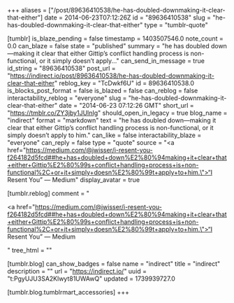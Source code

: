+++
aliases = ["/post/89636410538/he-has-doubled-downmaking-it-clear-that-either"]
date = 2014-06-23T07:12:26Z
id = "89636410538"
slug = "he-has-doubled-downmaking-it-clear-that-either"
type = "tumblr-quote"

[tumblr]
is_blaze_pending = false
timestamp = 1403507546.0
note_count = 0.0
can_blaze = false
state = "published"
summary = "he has doubled down—making it clear that either Gittip’s conflict handling process is non-functional, or it simply doesn’t apply..."
can_send_in_message = true
id_string = "89636410538"
post_url = "https://indirect.io/post/89636410538/he-has-doubled-downmaking-it-clear-that-either"
reblog_key = "TcDwkf6U"
id = 89636410538.0
is_blocks_post_format = false
is_blazed = false
can_reblog = false
interactability_reblog = "everyone"
slug = "he-has-doubled-downmaking-it-clear-that-either"
date = "2014-06-23 07:12:26 GMT"
short_url = "https://tmblr.co/ZY3jby1JUlnIg"
should_open_in_legacy = true
blog_name = "indirect"
format = "markdown"
text = "he has doubled down—making it clear that either Gittip’s conflict handling process is non-functional, or it simply doesn’t apply to him."
can_like = false
interactability_blaze = "everyone"
can_reply = false
type = "quote"
source = "<a href=\"https://medium.com/@jwisser/i-resent-you-f264182d5fcd##he+has+doubled+down%E2%80%94making+it+clear+that+either+Gittip%E2%80%99s+conflict+handling+process+is+non-functional%2C+or+it+simply+doesn%E2%80%99t+apply+to+him.\">“I Resent You” — Medium</a>"
display_avatar = true

[tumblr.reblog]
comment = "<p><a href=\"https://medium.com/@jwisser/i-resent-you-f264182d5fcd##he+has+doubled+down%E2%80%94making+it+clear+that+either+Gittip%E2%80%99s+conflict+handling+process+is+non-functional%2C+or+it+simply+doesn%E2%80%99t+apply+to+him.\">“I Resent You” — Medium</a></p>"
tree_html = ""

[tumblr.blog]
can_show_badges = false
name = "indirect"
title = "indirect"
description = ""
url = "https://indirect.io/"
uuid = "t:PgyUJU3SA2Klwyt81UWAwQ"
updated = 1739939727.0

[tumblr.blog.tumblrmart_accessories]
+++
